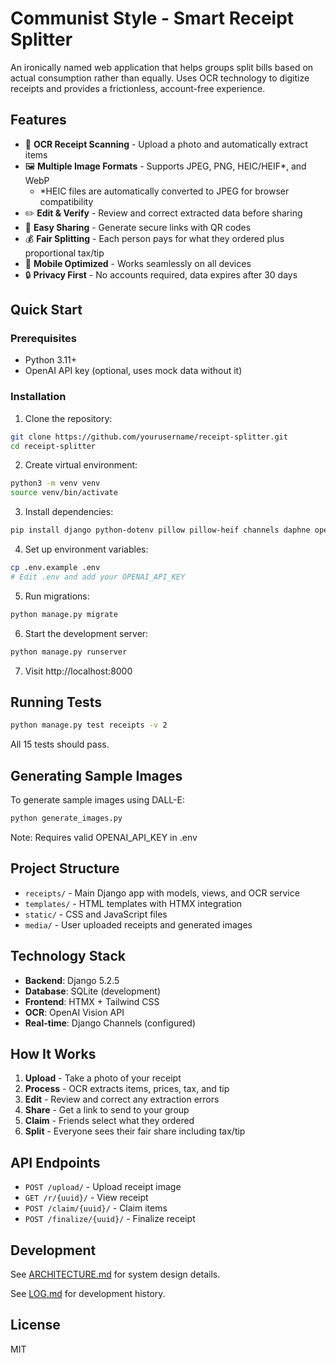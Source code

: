 # Communist Style - Smart Receipt Splitter

An ironically named web application that helps groups split bills based on actual consumption rather than equally. Uses OCR technology to digitize receipts and provides a frictionless, account-free experience.

## Features

- 📸 **OCR Receipt Scanning** - Upload a photo and automatically extract items
- 🖼️ **Multiple Image Formats** - Supports JPEG, PNG, HEIC/HEIF*, and WebP
  - *HEIC files are automatically converted to JPEG for browser compatibility
- ✏️ **Edit & Verify** - Review and correct extracted data before sharing
- 🔗 **Easy Sharing** - Generate secure links with QR codes
- 💰 **Fair Splitting** - Each person pays for what they ordered plus proportional tax/tip
- 📱 **Mobile Optimized** - Works seamlessly on all devices
- 🔒 **Privacy First** - No accounts required, data expires after 30 days

## Quick Start

### Prerequisites

- Python 3.11+
- OpenAI API key (optional, uses mock data without it)

### Installation

1. Clone the repository:
```bash
git clone https://github.com/yourusername/receipt-splitter.git
cd receipt-splitter
```

2. Create virtual environment:
```bash
python3 -m venv venv
source venv/bin/activate
```

3. Install dependencies:
```bash
pip install django python-dotenv pillow pillow-heif channels daphne openai
```

4. Set up environment variables:
```bash
cp .env.example .env
# Edit .env and add your OPENAI_API_KEY
```

5. Run migrations:
```bash
python manage.py migrate
```

6. Start the development server:
```bash
python manage.py runserver
```

7. Visit http://localhost:8000

## Running Tests

```bash
python manage.py test receipts -v 2
```

All 15 tests should pass.

## Generating Sample Images

To generate sample images using DALL-E:

```bash
python generate_images.py
```

Note: Requires valid OPENAI_API_KEY in .env

## Project Structure

- `receipts/` - Main Django app with models, views, and OCR service
- `templates/` - HTML templates with HTMX integration
- `static/` - CSS and JavaScript files
- `media/` - User uploaded receipts and generated images

## Technology Stack

- **Backend**: Django 5.2.5
- **Database**: SQLite (development)
- **Frontend**: HTMX + Tailwind CSS
- **OCR**: OpenAI Vision API
- **Real-time**: Django Channels (configured)

## How It Works

1. **Upload** - Take a photo of your receipt
2. **Process** - OCR extracts items, prices, tax, and tip
3. **Edit** - Review and correct any extraction errors
4. **Share** - Get a link to send to your group
5. **Claim** - Friends select what they ordered
6. **Split** - Everyone sees their fair share including tax/tip

## API Endpoints

- `POST /upload/` - Upload receipt image
- `GET /r/{uuid}/` - View receipt
- `POST /claim/{uuid}/` - Claim items
- `POST /finalize/{uuid}/` - Finalize receipt

## Development

See [ARCHITECTURE.md](ARCHITECTURE.md) for system design details.

See [LOG.md](LOG.md) for development history.

## License

MIT